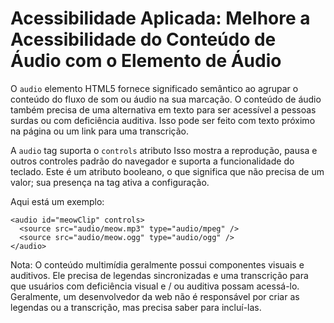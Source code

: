 # Acessibilidade Aplicada: Melhore a Acessibilidade do Conteúdo de Áudio com o Elemento de Áudio

O `audio` elemento HTML5 fornece significado semântico ao agrupar o conteúdo do fluxo de som ou áudio na sua marcação. O conteúdo de áudio também precisa de uma alternativa em texto para ser acessível a pessoas surdas ou com deficiência auditiva. Isso pode ser feito com texto próximo na página ou um link para uma transcrição.

A `audio` tag suporta o `controls` atributo Isso mostra a reprodução, pausa e outros controles padrão do navegador e suporta a funcionalidade do teclado. Este é um atributo booleano, o que significa que não precisa de um valor; sua presença na tag ativa a configuração.

Aqui está um exemplo:

```
<audio id="meowClip" controls>
  <source src="audio/meow.mp3" type="audio/mpeg" />
  <source src="audio/meow.ogg" type="audio/ogg" />
</audio>
```

Nota: O conteúdo multimídia geralmente possui componentes visuais e auditivos. Ele precisa de legendas sincronizadas e uma transcrição para que usuários com deficiência visual e / ou auditiva possam acessá-lo. Geralmente, um desenvolvedor da web não é responsável por criar as legendas ou a transcrição, mas precisa saber para incluí-las.

